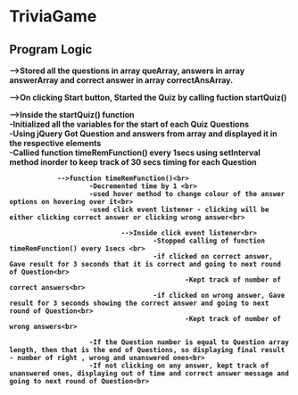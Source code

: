 # TriviaGame

## <b>Program Logic<b>
<p>-->Stored all the questions in array queArray, answers in array answerArray and correct answer in array correctAnsArray.<br>

-->On clicking Start button, Started the Quiz by calling fuction startQuiz()<br>

-->Inside the startQuiz() function<br>
        -Initialized all the variables for the start of each Quiz Questions <br>
        -Using jQuery Got Question and answers from array and displayed it in the respective elements<br>
        -Callied function timeRemFunction() every 1secs using setInterval method inorder to keep track of 30 secs timing for each Question<br>

                -->function timeRemFunction()<br>
                        -Decremented time by 1 <br>
                        -used hover method to change colour of the answer options on hovering over it<br>
                        -used click event listener - clicking will be either clicking correct answer or clicking wrong answer<br>

                                -->Inside click event listener<br>
                                        -Stopped calling of function timeRemFunction() every 1secs <br>
                                        -if clicked on correct answer, Gave result for 3 seconds that it is correct and going to next round of Question<br>
                                                -Kept track of number of correct answers<br>
                                        -if clicked on wrong answer, Gave result for 3 seconds showing the correct answer and going to next round of Question<br>
                                                -Kept track of number of wrong answers<br>
                                                
                        -If the Question number is equal to Question array length, then that is the end of Questions, so displaying final result - number of right , wrong and unanswered ones<br>
                        -If not clicking on any answer, kept track of unanswered ones, displaying out of time and correct answer message and going to next round of Question<br>
